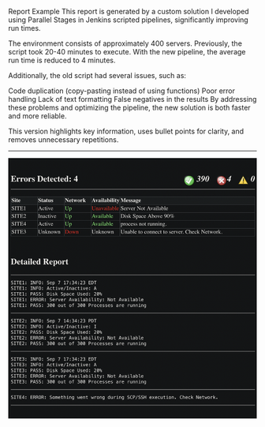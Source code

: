 Report Example
This report is generated by a custom solution I developed using Parallel Stages in Jenkins scripted pipelines, significantly improving run times.

The environment consists of approximately 400 servers. Previously, the script took 20-40 minutes to execute. With the new pipeline, the average run time is reduced to 4 minutes.

Additionally, the old script had several issues, such as:

Code duplication (copy-pasting instead of using functions)
Poor error handling
Lack of text formatting
False negatives in the results
By addressing these problems and optimizing the pipeline, the new solution is both faster and more reliable.

This version highlights key information, uses bullet points for clarity, and removes unnecessary repetitions.
<hr>
<img src="images/example_email.png" alt="Example Table" style="max-width: 100%; height: auto;">
